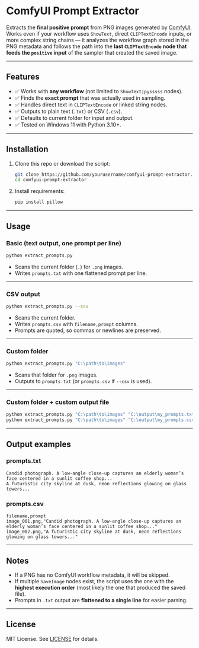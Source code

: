 # ComfyUI Prompt Extractor

Extracts the **final positive prompt** from PNG images generated by [ComfyUI](https://github.com/comfyanonymous/ComfyUI).  
Works even if your workflow uses `ShowText`, direct `CLIPTextEncode` inputs, or more complex string chains — it analyzes the workflow graph stored in the PNG metadata and follows the path into the **last `CLIPTextEncode` node that feeds the `positive` input** of the sampler that created the saved image.

---

## Features

- ✅ Works with **any workflow** (not limited to `ShowText|pysssss` nodes).  
- ✅ Finds the **exact prompt** that was actually used in sampling.  
- ✅ Handles direct text in `CLIPTextEncode` or linked string nodes.  
- ✅ Outputs to plain text (`.txt`) or CSV (`.csv`).  
- ✅ Defaults to current folder for input and output.  
- ✅ Tested on Windows 11 with Python 3.10+.  

---

## Installation

1. Clone this repo or download the script:
   ```bash
   git clone https://github.com/yourusername/comfyui-prompt-extractor.git
   cd comfyui-prompt-extractor
   ```

2. Install requirements:

   ```bash
   pip install pillow
   ```

---

## Usage

### Basic (text output, one prompt per line)

```bash
python extract_prompts.py
```

* Scans the current folder (`.`) for `.png` images.
* Writes `prompts.txt` with one flattened prompt per line.

---

### CSV output

```bash
python extract_prompts.py --csv
```

* Scans the current folder.
* Writes `prompts.csv` with `filename,prompt` columns.
* Prompts are quoted, so commas or newlines are preserved.

---

### Custom folder

```bash
python extract_prompts.py "C:\path\to\images"
```

* Scans that folder for `.png` images.
* Outputs to `prompts.txt` (or `prompts.csv` if `--csv` is used).

---

### Custom folder + custom output file

```bash
python extract_prompts.py "C:\path\to\images" "C:\output\my_prompts.txt"
python extract_prompts.py "C:\path\to\images" "C:\output\my_prompts.csv" --csv
```

---

## Output examples

### prompts.txt

```
Candid photograph. A low-angle close-up captures an elderly woman’s face centered in a sunlit coffee shop...
A futuristic city skyline at dusk, neon reflections glowing on glass towers...
```

### prompts.csv

```csv
filename,prompt
image_001.png,"Candid photograph. A low-angle close-up captures an elderly woman’s face centered in a sunlit coffee shop..."
image_002.png,"A futuristic city skyline at dusk, neon reflections glowing on glass towers..."
```

---

## Notes

* If a PNG has no ComfyUI workflow metadata, it will be skipped.
* If multiple `SaveImage` nodes exist, the script uses the one with the **highest execution order** (most likely the one that produced the saved file).
* Prompts in `.txt` output are **flattened to a single line** for easier parsing.

---

## License

MIT License. See [LICENSE](LICENSE) for details.

```
